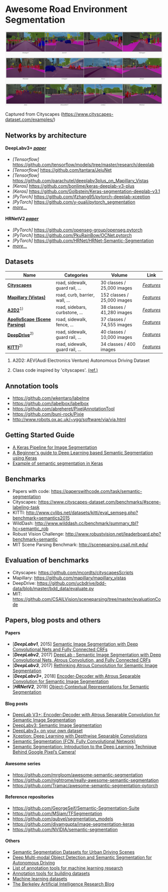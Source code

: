 # Awesome Road Environment Segmentation



![Example of cityscapes](images/cityscapes.png)

Captured from Cityscapes (https://www.cityscapes-dataset.com/examples/)





## Networks by architecture

#### DeepLabv3+ [*paper*](https://arxiv.org/abs/1802.02611)

- *[Tensorflow]* https://github.com/tensorflow/models/tree/master/research/deeplab
- *[Tensorflow]* https://github.com/tantara/JejuNet
- *[Tensorflow]* https://github.com/parachutel/deeplabv3plus_on_Mapillary_Vistas
- *[Keras]* https://github.com/bonlime/keras-deeplab-v3-plus
- *[Keras]* https://github.com/Golbstein/Keras-segmentation-deeplab-v3.1
- *[PyTorch]* https://github.com/jfzhang95/pytorch-deeplab-xception
- *[PyTorch]* https://github.com/y-ouali/pytorch_segmentation
- [*more...*](https://paperswithcode.com/paper/encoder-decoder-with-atrous-separable#code)

 

#### HRNetV2 [*paper*](https://arxiv.org/abs/1909.11065)

- *[PyTorch]* https://github.com/openseg-group/openseg.pytorch
- *[PyTorch]* https://github.com/PkuRainBow/OCNet.pytorch
- *[PyTorch]* https://github.com/HRNet/HRNet-Semantic-Segmentation
- [*more...*](https://paperswithcode.com/paper/object-contextual-representations-for#code)

 



##  Datasets

| Name                                                         | Categories                      | Volume                      | Link                                                         |
| ------------------------------------------------------------ | ------------------------------- | --------------------------- | ------------------------------------------------------------ |
| [**Cityscapes**](https://www.cityscapes-dataset.com/)        | road, sidewalk, guard rail, ... | 30 classes / 25,000 images  | [*Features*](https://www.cityscapes-dataset.com/dataset-overview/#features) |
| [**Mapillary (Vistas)**](https://www.mapillary.com/dataset/vistas) | road, curb, barrier, wall, ...  | 152 classes / 25,000 images | [*Features*](https://www.mapillary.com/dataset/vistas)       |
| [**A2D2**](https://www.audi-electronics-venture.de/aev/web/en/driving-dataset.html)<sup>1)</sup> | road, sidebars, curbstone, ...  | 38 classes / 41,280 images  | [*Features*](https://www.audi-electronics-venture.de/aev/web/en/driving-dataset/dataset.html) |
| [**ApolloScape (Scene Parsing)**](http://apolloscape.auto/scene.html) | road, sidewalk, fence, ...      | 37 classes / 74,555 images  | [*Features*](http://apolloscape.auto/scene.html)             |
| [**DeepDrive**](https://bdd-data.berkeley.edu/)<sup>2)</sup> | road, sidewalk, guard rail, ... | 40 classes / 10,000 images  | [*Features*](https://bdd-data.berkeley.edu/)                 |
| [**KITTI**](http://www.cvlibs.net/datasets/kitti/)<sup>2)</sup> | road, sidewalk, guard rail, ... | 34 classes / 400 images     | [*Features*](http://www.cvlibs.net/datasets/kitti/eval_semseg.php?benchmark=semantics2015) |

1) A2D2: AEV(Audi Electronics Venture) Autonomous Driving Dataset

2) Class code inspired by 'cityscapes'. [(ref.)](https://github.com/mcordts/cityscapesScripts/blob/master/cityscapesscripts/helpers/labels.py)



## Annotation tools

- https://github.com/wkentaro/labelme
- https://github.com/labelbox/labelbox
- https://github.com/abreheret/PixelAnnotationTool
- https://github.com/buni-rock/Pixie
- http://www.robots.ox.ac.uk/~vgg/software/via/via.html





## Getting Started Guide

- [A Keras Pipeline for Image Segmentation](https://towardsdatascience.com/a-keras-pipeline-for-image-segmentation-part-1-6515a421157d)
- [A Beginner's guide to Deep Learning based Semantic Segmentation using Keras](https://divamgupta.com/image-segmentation/2019/06/06/deep-learning-semantic-segmentation-keras.html)
- [Example of semantic segmentation in Keras](https://github.com/mrgloom/keras-semantic-segmentation-example)



## Benchmarks

- Papers with code: https://paperswithcode.com/task/semantic-segmentation
- Cityscapes: https://www.cityscapes-dataset.com/benchmarks/#scene-labeling-task
- KITTI: http://www.cvlibs.net/datasets/kitti/eval_semseg.php?benchmark=semantics2015
- WildDash: http://www.wilddash.cc/benchmark/summary_tbl?hc=semantic_rob
- Robust Vision Challenge: http://www.robustvision.net/leaderboard.php?benchmark=semantic
- MIT Scene Parsing Benchmark: http://sceneparsing.csail.mit.edu/



## Evaluation of benchmarks

- Cityscapes: https://github.com/mcordts/cityscapesScripts
- Mapillary: https://github.com/mapillary/mapillary_vistas
- DeepDrive: https://github.com/ucbdrive/bdd-data/blob/master/bdd_data/evaluate.py
- MIT: https://github.com/CSAILVision/sceneparsing/tree/master/evaluationCode



## Papers, blog posts and others

#### Papers

- [***DeepLabv1***, 2015] [Semantic Image Segmentation with Deep Convolutional Nets and Fully Connected CRFs](https://arxiv.org/abs/1412.7062)
- [***DeepLabv2***, 2017] [DeepLab : Semantic Image Segmentation with Deep Convolutional Nets, Atrous Convolution, and Fully Connected CRFs](https://arxiv.org/abs/1606.00915)
- [***DeepLabv3***, 2017] [Rethinking Atrous Convolution for Semantic Image Segmentation](https://arxiv.org/abs/1706.05587)
- [***DeepLabv3+***, 2018] [Encoder-Decoder with Atrous Separable Convolution for Semantic Image Segmentation](https://arxiv.org/abs/1802.02611)
- [***HRNetV2***, 2019] [Object-Contextual Representations for Semantic Segmentation](https://arxiv.org/abs/1909.11065)



#### Blog posts

- [DeepLab V3+: Encoder-Decoder with Atrous Separable Convolution for Semantic Image Segmentation](https://blog.lunit.io/2018/07/02/deeplab-v3-encoder-decoder-with-atrous-separable-convolution-for-semantic-image-segmentation/)
- [DeepLabv3: Semantic Image Segmentation](https://towardsdatascience.com/deeplabv3-c5c749322ffa)
- [DeepLabv3+ on your own dataset](http://hellodfan.com/2018/07/06/DeepLabv3-with-own-dataset/)
- [Xception: Deep Learning with Depthwise Separable Convolutions](https://eremo2002.tistory.com/52)
- [Semantic Segmentation (FCN, Fully Convolutional Network)](https://seongkyun.github.io/study/2019/12/08/segmentation/)
- [Semantic Segmentation: Introduction to the Deep Learning Technique Behind Google Pixel’s Camera!](https://www.analyticsvidhya.com/blog/2019/02/tutorial-semantic-segmentation-google-deeplab/)



#### Awesome series

- https://github.com/mrgloom/awesome-semantic-segmentation
- https://github.com/nightrome/really-awesome-semantic-segmentation
- https://github.com/Tramac/awesome-semantic-segmentation-pytorch



#### Reference repositories

- https://github.com/GeorgeSeif/Semantic-Segmentation-Suite
- https://github.com/MSiam/TFSegmentation
- https://github.com/qubvel/segmentation_models
- https://github.com/divamgupta/image-segmentation-keras
- https://github.com/NVIDIA/semantic-segmentation



#### Others

- [Semantic Segmentation Datasets for Urban Driving Scenes](https://autonomous-driving.org/2018/07/15/semantic-segmentation-datasets-for-urban-driving-scenes/)
- [Deep Multi-modal Object Detection and Semantic Segmentation for Autonomous Driving](https://boschresearch.github.io/multimodalperception/index.html)
- [List of annotation tools for machine learning research](https://www.simonwenkel.com/2019/07/19/list-of-annotation-tools-for-machine-learning-research.html)
- [Annotation tools for building datasets](https://www.datasetlist.com/tools/)
- [Machine learning datasets](https://www.datasetlist.com/)
- [The Berkeley Artificial Intelligence Research Blog](https://bair.berkeley.edu/blog/)

